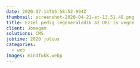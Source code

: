 ```yaml
---
date: 2020-07-14T15:58:52.994Z
thumbnail: screenshot-2020-04-21-at-13.51.48.png
title: Ezzel pedig legeneralodik az URL is vegre
client: Jomagam
solutions: CMS
jobtime: 2020 julius
categories:
  - web
images: mindfukk.webp
---
```

